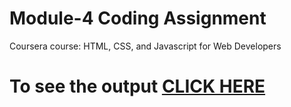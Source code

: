 

# Module-4 Coding Assignment

Coursera course: HTML, CSS, and Javascript for Web Developers

# To see the output [CLICK HERE](https://kaviyasenthil.github.io/HTML_CSS_JS_fordev/module-4/index.html)

